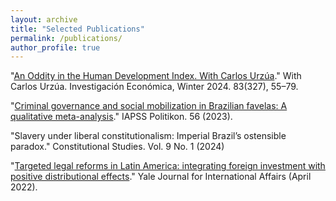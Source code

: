```yaml
---
layout: archive
title: "Selected Publications"
permalink: /publications/
author_profile: true
---
```


"[An Oddity in the Human Development Index. With Carlos Urzúa](https://doi.org/10.22201/fe.01851667p.2024.327.85909)." With Carlos Urzúa. Investigación Económica, Winter 2024. 83(327), 55–79.

"[Criminal governance and social mobilization in Brazilian favelas: A qualitative meta-analysis](https://doi.org/10.22151/politikon.56.2)." IAPSS Politikon. 56 (2023).

"Slavery under liberal constitutionalism: Imperial Brazil’s ostensible paradox." Constitutional Studies. Vol. 9 No. 1 (2024)

"[Targeted legal reforms in Latin America: integrating foreign investment with positive distributional effects](https://www.yalejournal.org/publications/targeted-legal-reforms-in-latin-america-integrating-foreign-investment-with-positive-distributional-effects)." Yale Journal for International Affairs (April 2022).
